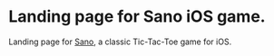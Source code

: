 # Landing page for Sano iOS game.

Landing page for [Sano](https://github.com/Thieurom/SanoApp), a classic Tic-Tac-Toe game for iOS.
